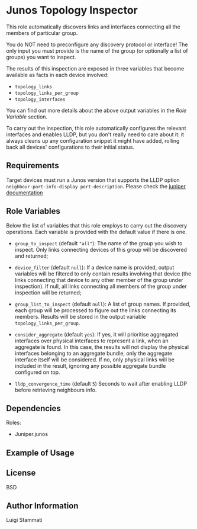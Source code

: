 Junos Topology Inspector
=========

This role automatically discovers links and interfaces connecting all the members of particular group. 

You do NOT need to preconfigure any discovery protocol or interface!
The only input you must provide is the name of the group (or optionally a list of groups) you want to inspect.


The results of this inspection are exposed in three variables that become available as facts in each device involved:

* `topology_links`
* `topology_links_per_group`
* `topology_interfaces`

You can find out more details about the above output variables in the _Role Variable_ section.

To carry out the inspection, this role automatically configures the relevant interfaces and enables LLDP, 
but you don't really need to care about it: it always cleans up any configuration snippet 
it might have added, rolling back all devices' configurations to their initial status.


Requirements
------------

Target devices must run a Junos version that supports the LLDP option 
`neighbour-port-info-display port-description`. Please check the 
[juniper documentation](https://www.juniper.net/documentation/en_US/junos/topics/reference/configuration-statement/neighbor-port-info-display-edit-lldp.html)


Role Variables
--------------

Below the list of variables that this role employs to carry out the discovery operations. Each variable is provided with the
default value if there is one.


* `group_to_inspect` (default `"all"`): The name of the group you wish to inspect. Only links connecting devices of
 this group will be discovered and returned;
* `device_filter` (default `null`): If a device name is provided, output variables will be filtered to only contain results 
involving that device (the links connecting that device to any other member of the group under inspection). If null,
all links connecting all members of the group under inspection will be returned;

* `group_list_to_inspect` (default `null`): A list of group names. If provided, each group will be processed 
to figure out the links connecting its members. Results will be stored in the output variable `topology_links_per_group`.

* `consider_aggregate` (default `yes`): If yes, it will prioritise aggregated interfaces over physical interfaces 
to represent a link, when an aggregate is found. In this case, the results will not display the physical interfaces
belonging to an aggregate bundle, only the aggregate interface itself will be considered. If no, only physical links
will be included in the result, ignoring any possible aggregate bundle configured on top.

* `lldp_convergence_time` (default `5`) Seconds to wait after enabling LLDP before retrieving neighbours info.


Dependencies
------------

Roles:

* Juniper.junos

Example of Usage
----------------


License
-------

BSD

Author Information
------------------

Luigi Stammati